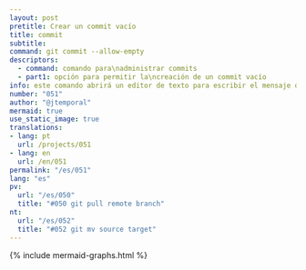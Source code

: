 ```yaml
---
layout: post
pretitle: Crear un commit vacío
title: commit
subtitle:
command: git commit --allow-empty
descriptors:
  - command: comando para\nadministrar commits
  - part1: opción para permitir la\ncreación de un commit vacío
info: este comando abrirá un editor de texto para escribir el mensaje del commit
number: "051"
author: "@jtemporal"
mermaid: true
use_static_image: true
translations:
- lang: pt
  url: /projects/051
- lang: en
  url: /en/051
permalink: "/es/051"
lang: "es"
pv: 
  url: "/es/050"
  title: "#050 git pull remote branch"
nt:
  url: "/es/052"
  title: "#052 git mv source target"
---
```


{% include mermaid-graphs.html %}